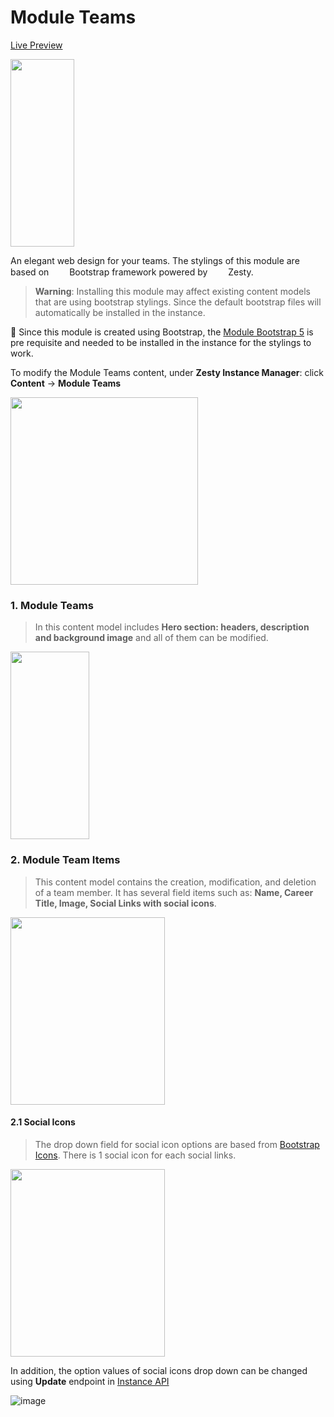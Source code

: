 # Module Teams

[Live Preview](https://moduleteamtest.zesty.dev/module-team/)

<img src="https://user-images.githubusercontent.com/55866499/220371967-a3f48c5e-fb11-4f90-9793-0c46a40c8826.png" height="300" width="45%">

An elegant web design for your teams. The stylings of this module are based on <img src="https://user-images.githubusercontent.com/55866499/217280250-1392ec17-2d71-4f8b-ae17-6a782a992b43.png" style="margin-left:10px" width="15" height="15" alr="Zesty Logo"> Bootstrap framework powered by <img src="https://brand.zesty.io/zesty-io-logo.svg" style="margin-left:10px" width="15" height="15" alr="Zesty Logo"> Zesty. 

> **Warning**: Installing this module may affect existing content models that are using bootstrap stylings. Since the default bootstrap files will automatically be installed in the instance.

📝 Since this module is created using Bootstrap, the [Module Bootstrap 5](https://github.com/zesty-io/module-bootstrap5) is pre requisite and needed to be installed in the instance for the stylings to work.

To modify the Module Teams content, under **Zesty Instance Manager**: click **Content** -> **Module Teams**

<img src="https://user-images.githubusercontent.com/55866499/220375392-a906315d-f529-4f1d-bac6-47df0015197a.png" height="300" width="300">


### 1. Module Teams
> In this content model includes **Hero section: headers, description and background image** and all of them can be modified.

<img src="https://user-images.githubusercontent.com/55866499/220376979-a564c6ed-2715-4869-aba8-97bebc0b1d6a.png" height="300" width="50%">

### 2. Module Team Items
> This content model contains the creation, modification, and deletion of a team member. It has several field items such as: **Name, Career Title, Image, Social Links with social icons**.

<img src="https://user-images.githubusercontent.com/55866499/220378137-cfe1d30c-6b85-4cdf-a836-f39dc500f50c.png" height="300" width="70%">

#### 2.1 Social Icons
> The drop down field for social icon options are based from [Bootstrap Icons](https://icons.getbootstrap.com/). There is 1 social icon for each social links.

<img src="https://user-images.githubusercontent.com/55866499/220387751-953410c3-a7ee-44de-9f79-af2815412b61.png" height="300" width="70%">

In addition, the option values of social icons drop down can be changed using **Update** endpoint in [Instance API](https://instances-api.zesty.org/#94a7161f-7e07-496a-87d8-1ac3a5b0475f)

![image](https://user-images.githubusercontent.com/55866499/220631166-3d8649e1-5197-4ce4-bed7-d51f6d6ac224.png)

